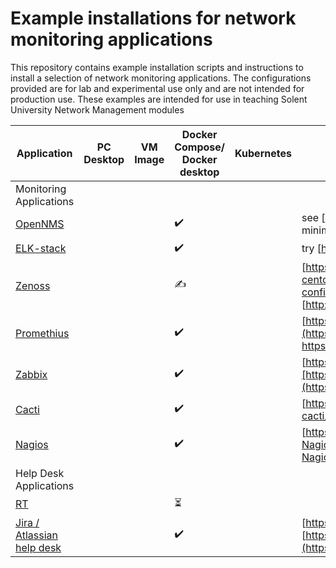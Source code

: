 # Example installations for network monitoring applications

This repository contains example installation scripts and instructions to install a selection of network monitoring applications. 
The configurations provided are for lab and experimental use only and are not intended for production use.
These examples are intended for use in teaching  Solent University Network Management modules 

| Application | PC Desktop | VM Image | Docker Compose/ Docker desktop | Kubernetes | Notes |
| --- | --- | --- | --- | --- | --- |
| Monitoring Applications |
| [OpenNMS](../master/monitoring-applications/opennms/) | | | ✔️ | | see [https://github.com/opennms-forge/stack-play](https://github.com/opennms-forge/stack-play) minimal horizon |
| [ELK-stack](../master/monitoring-applications/ELK-stack/) | | | ✔️ | |try [https://github.com/deviantony/docker-elk](https://github.com/deviantony/docker-elk) |
| [Zenoss](../master/monitoring-applications/zenoss/) | | | ✍️ | |[https://www.digitalocean.com/community/tutorials/installing-and-configuring-zenoss-on-a-centos-virtual-private-server](https://www.digitalocean.com/community/tutorials/installing-and-configuring-zenoss-on-a-centos-virtual-private-server) <BR> [http://wiki.zenoss.org/Install\_Zenoss](http://wiki.zenoss.org/Install_Zenoss) |
| [Promethius](../master/monitoring-applications/promethius/) | | | ✔️ | |[https://prometheus.io/](https://prometheus.io/)[https://github.com/vegasbrianc/prometheus](https://github.com/vegasbrianc/prometheus) Docker compose examples https://docs.docker.com/config/daemon/prometheus/ Collect Docker metrics with Prometheus |
| [Zabbix](../master/monitoring-applications/zabbix/) | | | ✔️ | |[https://www.zabbix.com/download](https://www.zabbix.com/download)[https://www.zabbix.com/documentation/current/manual/installation/containers#docker\_file\_sources](https://www.zabbix.com/documentation/current/manual/installation/containers#docker_file_sources) |
| [Cacti](../master/monitoring-applications/cacti/) | | | ✔️ | |[https://www.cacti.net/](https://www.cacti.net/)https://github.com/pozgo/docker-cacti/blob/master/docker-compose.yaml |
| [Nagios](../master/monitoring-applications/Nagios/) | | | ✔️ | |[https://www.nagios.org/](https://www.nagios.org/)[https://github.com/JasonRivers/Docker-Nagios/blob/master/docker-compose.yml](https://github.com/JasonRivers/Docker-Nagios/blob/master/docker-compose.yml) |
| Help Desk Applications |
| [RT](../master/helpdesk-applications/RT/) | | | ⏳ | | |[https://bestpractical.com/request-tracker](https://bestpractical.com/request-tracker)[https://github.com/FireFart/rt-docker](https://github.com/FireFart/rt-docker) Docker example? |
| [Jira / Atlassian help desk](../master/helpdesk-applications/Jira-Helpdesk/) | | | ✔️ | | [https://github.com/teamatldocker/jira](https://github.com/teamatldocker/jira) [https://www.atlassian.com/software/jira/service-management/features/service-desk](https://www.atlassian.com/software/jira/service-management/features/service-desk) |
